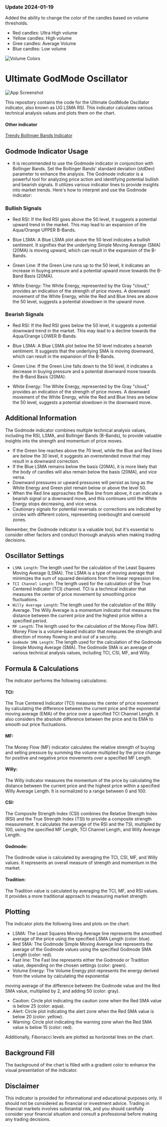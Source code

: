 ### Update 2024-01-19
Added the ability to change the color of the candles based on volume thresholds.
- Red candles: Ultra High volume
- Yellow candles: High volume
- Gree candles: Average Volume
- Blue candles: Low volume

![Volume Colors](https://raw.githubusercontent.com/rzgarespo/Ultimate-Godmode-Oscillator/main/volume_colors.png)

# Ultimate GodMode Oscillator

![App Screenshot](https://github.com/rzgarespo/Ultimate-Godmode-Oscillator/blob/main/GodMode-BTC_2023-05-21_16-20-11.png)

This repository contains the code for the Ultimate GodMode Oscillator indicator, also known as UG LSMA RSI. This indicator calculates various technical analysis values and plots them on the chart.
#### Other indicator

[Trendy Bollinger Bands Indicator](https://github.com/rzgarespo/trendyBollingerBands)

## Godmode Indicator Usage
- It is recommended to use the Godmode indicator in conjunction with Bollinger Bands. Set the Bollinger Bands' standard deviation (stdDev) parameter to enhance the analysis.
The Godmode indicator is a powerful tool for analyzing price action and identifying potential bullish and bearish signals. It utilizes various indicator lines to provide insights into market trends. Here's how to interpret and use the Godmode indicator:

### Bullish Signals
- Red RSI: If the Red RSI goes above the 50 level, it suggests a potential upward trend in the market. This may lead to an expansion of the Aqua/Orange UPPER B-Bands.

- Blue LSMA: A Blue LSMA plot above the 50 level indicates a bullish sentiment. It signifies that the underlying Simple Moving Average (SMA) (20MA) is moving upward, which can result in the expansion of the B-Bands.

- Green Line: If the Green Line runs up to the 50 level, it indicates an increase in buying pressure and a potential upward move towards the B-Band Basis (20MA).

- White Energy: The White Energy, represented by the Gray "cloud," provides an indication of the strength of price moves. A downward movement of the White Energy, while the Red and Blue lines are above the 50 level, suggests a potential slowdown in the upward move.

### Bearish Signals
- Red RSI: If the Red RSI goes below the 50 level, it suggests a potential downward trend in the market. This may lead to a decline towards the Aqua/Orange LOWER B-Bands.

- Blue LSMA: A Blue LSMA plot below the 50 level indicates a bearish sentiment. It suggests that the underlying SMA is moving downward, which can result in the expansion of the B-Bands.

- Green Line: If the Green Line falls down to the 50 level, it indicates a decrease in buying pressure and a potential downward move towards the B-Band Basis (20MA).

- White Energy: The White Energy, represented by the Gray "cloud," provides an indication of the strength of price moves. A downward movement of the White Energy, while the Red and Blue lines are below the 50 level, suggests a potential slowdown in the downward move.

## Additional Information
The Godmode indicator combines multiple technical analysis values, including the RSI, LSMA, and Bollinger Bands (B-Bands), to provide valuable insights into the strength and momentum of price moves.

- If the Green line reaches above the 70 level, while the Blue and Red lines are below the 30 level, it suggests an overextended move that may result in a downward correction.
- If the Blue LSMA remains below the basis (20MA), it is more likely that the body of candles will also remain below the basis (20MA), and vice versa.
- Downward pressures or upward pressures will persist as long as the White Energy and Green plot remain below or above the level 50.
- When the Red line approaches the Blue line from above, it can indicate a bearish signal or a downward move, and this continues until the White Energy stops decreasing, and vice versa.
- Cautionary signals for potential reversals or corrections are indicated by circles with different colors, representing overbought and oversold zones.

Remember, the Godmode indicator is a valuable tool, but it's essential to consider other factors and conduct thorough analysis when making trading decisions.

## Oscillator Settings

- `LSMA Length`: The length used for the calculation of the Least Squares Moving Average (LSMA). The LSMA is a type of moving average that minimizes the sum of squared deviations from the linear regression line.
- `TCI Channel Length`: The length used for the calculation of the True Centered Indicator (TCI) channel. TCI is a technical indicator that measures the center of price movement by smoothing price fluctuations.
- `Willy Average Length`: The length used for the calculation of the Willy Average. The Willy Average is a momentum indicator that measures the distance between the current price and the highest price within a specified period.
- `MF Length`: The length used for the calculation of the Money Flow (MF). Money Flow is a volume-based indicator that measures the strength and direction of money flowing in and out of a security.
- `Godmode SMA Length`: The length used for the calculation of the Godmode Simple Moving Average (SMA). The Godmode SMA is an average of various technical analysis values, including TCI, CSI, MF, and Willy.


## Formula & Calculations

The indicator performs the following calculations:

#### TCI: 
The True Centered Indicator (TCI) measures the center of price movement by calculating the difference between the current price and the exponential moving average (EMA) of the price over a specified TCI Channel Length. It also considers the absolute difference between the price and its EMA to smooth out price fluctuations.
#### MF: 
The Money Flow (MF) indicator calculates the relative strength of buying and selling pressure by summing the volume multiplied by the price change for positive and negative price movements over a specified MF Length.
#### Willy: 
The Willy indicator measures the momentum of the price by calculating the distance between the current price and the highest price within a specified Willy Average Length. It is normalized to a range between 0 and 100.
#### CSI: 
The Composite Strength Index (CSI) combines the Relative Strength Index (RSI) and the True Strength Index (TSI) to provide a composite strength measurement. It calculates the average of the RSI and the TSI, multiplied by 100, using the specified MF Length, TCI Channel Length, and Willy Average Length.
#### Godmode: 
The Godmode value is calculated by averaging the TCI, CSI, MF, and Willy values. It represents an overall measure of strength and momentum in the market.
#### Tradition: 
The Tradition value is calculated by averaging the TCI, MF, and RSI values. It provides a more traditional approach to measuring market strength.

## Plotting

The indicator plots the following lines and plots on the chart:

- LSMA: The Least Squares Moving Average line represents the smoothed average of the price using the specified LSMA Length (color: blue).
- Red SMA: The Godmode Simple Moving Average line represents the average of the Godmode values using the specified Godmode SMA Length (color: red).
- Fast line: The Fast line represents either the Godmode or Tradition value, depending on the chosen settings (color: green).
- Volume Energy: The Volume Energy plot represents the energy derived from the volume by calculating the exponential

 moving average of the difference between the Godmode value and the Red SMA value, multiplied by 2, and adding 50 (color: gray).
- Caution: Circle plot indicating the caution zone when the Red SMA value is below 25 (color: aqua).
- Alert: Circle plot indicating the alert zone when the Red SMA value is below 20 (color: yellow).
- Warning: Circle plot indicating the warning zone when the Red SMA value is below 15 (color: red).

Additionally, Fibonacci levels are plotted as horizontal lines on the chart.

## Background Fill

The background of the chart is filled with a gradient color to enhance the visual presentation of the indicator.

## Disclaimer
This indicator is provided for informational and educational purposes only. It should not be considered as financial or investment advice. Trading in financial markets involves substantial risk, and you should carefully consider your financial situation and consult a professional before making any trading decisions.




